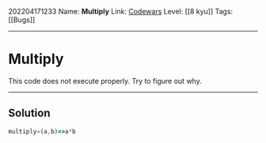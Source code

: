 202204171233
Name: **Multiply**
Link: [Codewars](https://www.codewars.com/kata/50654ddff44f800200000004)
Level: [[8 kyu]]
Tags: [[Bugs]]

---

# Multiply

This code does not execute properly. Try to figure out why.

---

## Solution

``` javascript
multiply=(a,b)=>a*b
```
